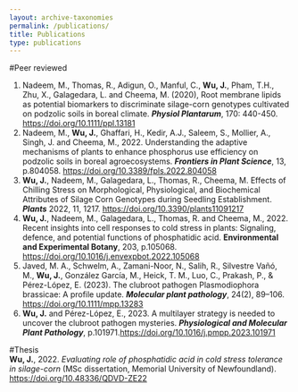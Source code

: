 ```yaml
---
layout: archive-taxonomies
permalink: /publications/
title: Publications
type: publications
---
```


#Peer reviewed
1. Nadeem, M., Thomas, R., Adigun, O., Manful, C., **Wu, J.**, Pham, T.H., Zhu, X., Galagedara, L. and Cheema, M. (2020), Root membrane lipids as potential biomarkers to discriminate silage-corn genotypes cultivated on podzolic soils in boreal climate. ***Physiol Plantarum***, 170: 440-450. https://doi.org/10.1111/ppl.13181  
2. Nadeem, M., **Wu, J.**, Ghaffari, H., Kedir, A.J., Saleem, S., Mollier, A., Singh, J. and Cheema, M., 2022. Understanding the adaptive mechanisms of plants to enhance phosphorus use efficiency on podzolic soils in boreal agroecosystems. ***Frontiers in Plant Science***, 13, p.804058. https://doi.org/10.3389/fpls.2022.804058  
3. **Wu, J.**, Nadeem, M., Galagedara, L., Thomas, R., Cheema, M. Effects of Chilling Stress on Morphological, Physiological, and Biochemical Attributes of Silage Corn Genotypes during Seedling Establishment. ***Plants*** 2022, 11, 1217. https://doi.org/10.3390/plants11091217  
4. **Wu, J.**, Nadeem, M., Galagedara, L., Thomas, R. and Cheema, M., 2022. Recent insights into cell responses to cold stress in plants: Signaling, defence, and potential functions of phosphatidic acid. **Environmental and Experimental Botany**, 203, p.105068. https://doi.org/10.1016/j.envexpbot.2022.105068  
5. Javed, M. A., Schwelm, A., Zamani-Noor, N., Salih, R., Silvestre Vañó, M., **Wu, J.**, González García, M., Heick, T. M., Luo, C., Prakash, P., & Pérez-López, E. (2023). The clubroot pathogen Plasmodiophora brassicae: A profile update. ***Molecular plant pathology***, 24(2), 89–106. https://doi.org/10.1111/mpp.13283  
6. **Wu, J.** and Pérez-López, E., 2023. A multilayer strategy is needed to uncover the clubroot pathogen mysteries. ***Physiological and Molecular Plant Pathology***, p.101971.https://doi.org/10.1016/j.pmpp.2023.101971

#Thesis  
**Wu, J.**, 2022. *Evaluating role of phosphatidic acid in cold stress tolerance in silage-corn* (MSc dissertation, Memorial University of Newfoundland). https://doi.org/10.48336/QDVD-ZE22  
